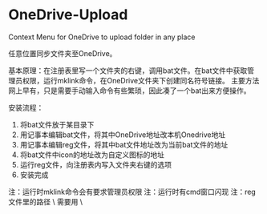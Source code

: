 # OneDrive-Upload
Context Menu for OneDrive to upload  folder in any place 

任意位置同步文件夹至OneDrive。

基本原理：在注册表里写一个文件夹的右键，调用bat文件。在bat文件中获取管理员权限，运行mklink命令，在OneDrive文件夹下创建同名符号链接。
主要方法网上早有，只是需要手动输入命令有些繁琐，因此凑了一个bat出来方便操作。

安装流程：
1. 将bat文件放于某目录下
2. 用记事本编辑bat文件，将其中OneDrive地址改本机Onedrive地址
3. 用记事本编辑reg文件，将其中bat文件地址改为当前bat文件的地址
4. 将bat文件中icon的地址改为自定义图标的地址
5. 运行reg文件，向注册表内写入文件夹右键的选项
6. 安装完成

注：运行时mklink命令会有要求管理员权限
注：运行时有cmd窗口闪现
注：reg文件里的路径 \ 需要用 \\ 
